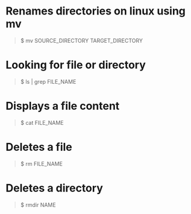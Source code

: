 # Renames directories on linux using mv
> $ mv SOURCE_DIRECTORY TARGET_DIRECTORY

# Looking for file or directory
> $ ls | grep FILE_NAME

# Displays a file content
> $ cat FILE_NAME

# Deletes a file
> $ rm FILE_NAME

# Deletes a directory
> $ rmdir NAME